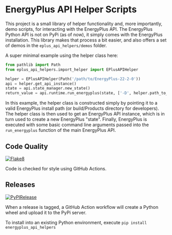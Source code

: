 # EnergyPlus API Helper Scripts

This project is a small library of helper functionality and, more importantly, demo scripts, for interacting with the EnergyPlus API.
The EnergyPlus Python API is not on PyPi (as of now), it simply comes with the EnergyPlus installation.
This library makes that process a bit easier, and also offers a set of demos in the `eplus_api_helpers/demos` folder.

A super minimal example using the helper class here:

```python
from pathlib import Path
from eplus_api_helpers.import_helper import EPlusAPIHelper

helper = EPlusAPIHelper(Path('/path/to/EnergyPlus-22-2-0'))
api = helper.get_api_instance()
state = api.state_manager.new_state()
return_value = api.runtime.run_energyplus(state, ['-D', helper.path_to_test_file('5ZoneAirCooled.idf')])
```

In this example, the helper class is constructed simply by pointing it to a valid EnergyPlus install path (or build/Products directory for developers).
The helper class is then used to get an EnergyPlus API instance, which is in turn used to create a new EnergyPlus "state".
Finally, EnergyPlus is executed with some basic command line arguments passed into the `run_energyplus` function of the main EnergyPlus API.

## Code Quality

[![Flake8](https://github.com/Myoldmopar/EnergyPlusAPIDemos/actions/workflows/flake8.yml/badge.svg)](https://github.com/Myoldmopar/EnergyPlusAPIDemos/actions/workflows/flake8.yml)

Code is checked for style using GitHub Actions.

## Releases

[![PyPIRelease](https://github.com/Myoldmopar/EnergyPlusAPIDemos/actions/workflows/release.yml/badge.svg)](https://github.com/Myoldmopar/EnergyPlusAPIDemos/actions/workflows/release.yml)

When a release is tagged, a GitHub Action workflow will create a Python wheel and upload it to the PyPi server.

To install into an existing Python environment, execute `pip install energyplus_api_helpers`
